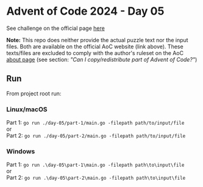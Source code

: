 # Advent of Code 2024 - Day 05

See challenge on the official page [here](https://adventofcode.com/2024/day/5)

**Note:** This repo does neither provide the actual puzzle text nor the input files. Both are available on the official AoC website (link above). These texts/files are excluded to comply with the author's ruleset on the AoC [about page](https://adventofcode.com/2024/about) (see section: _"Can I copy/redistribute part of Advent of Code?"_)

## Run

From project root run:

### Linux/macOS

Part 1: `go run ./day-05/part-1/main.go -filepath path/to/input/file`   
or   
Part 2: `go run ./day-05/part-2/main.go -filepath path/to/input/file`

### Windows

Part 1: `go run .\day-05\part-1\main.go -filepath path\to\input\file`   
or   
Part 2: `go run .\day-05\part-2\main.go -filepath path\to\input\file`